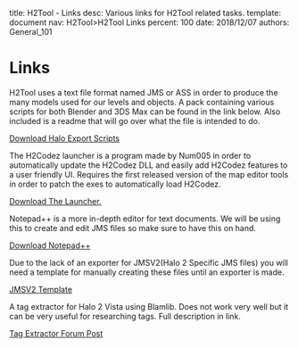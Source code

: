 title:      H2Tool - Links
desc:       Various links for H2Tool related tasks.
template:   document
nav:        H2Tool>H2Tool Links
percent:    100
date:       2018/12/07
authors:    General_101

# Links

H2Tool uses a text file format named JMS or ASS in order to produce the many models used for our levels and objects. A pack containing various scripts for both Blender and 3DS Max can be found in the link below. Also included is a readme that will go over what the file is intended to do.

[Download Halo Export Scripts](http://www.h2maps.net/Tools/PC/Export%20Scripts/Halo_Export.7z)

The H2Codez launcher is a program made by Num005 in order to automatically update the H2Codez DLL and easily add H2Codez features to a user friendly UI. Requires the first released version of the map editor tools in order to patch the exes to automatically load H2Codez.

[Download The Launcher.](https://ci.appveyor.com/api/projects/num0005/h2-toolkit-launcher/artifacts/Launcher/bin/Release/H2CodezLauncher.exe)

Notepad++ is a more in-depth editor for text documents. We will be using this to create and edit JMS files so make sure to have this on hand.

[Download Notepad++](https://notepad-plus-plus.org/)

Due to the lack of an exporter for JMSV2(Halo 2 Specific JMS files) you will need a template for manually creating these files until an exporter is made.

[JMSV2 Template](https://pastebin.com/NmZEekp0)

A tag extractor for Halo 2 Vista using Blamlib. Does not work very well but it can be very useful for researching tags. Full description in link.

[Tag Extractor Forum Post](https://halo2.online/threads/tag-extractor-for-magical-doctor-wizard-researchers-only.2076/)